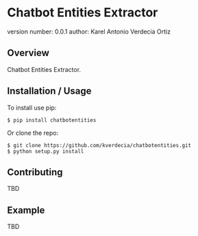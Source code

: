 Chatbot Entities Extractor
===============================

version number: 0.0.1
author: Karel Antonio Verdecia Ortiz

Overview
--------

Chatbot Entities Extractor.

Installation / Usage
--------------------

To install use pip:

    $ pip install chatbotentities


Or clone the repo:

    $ git clone https://github.com/kverdecia/chatbotentities.git
    $ python setup.py install
    
Contributing
------------

TBD

Example
-------

TBD